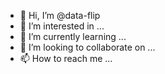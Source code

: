- 👋 Hi, I’m @data-flip
- 👀 I’m interested in ...
- 🌱 I’m currently learning ...
- 💞️ I’m looking to collaborate on ...
- 📫 How to reach me ...

<!---
data-flip/data-flip is a ✨ special ✨ repository because its `README.md` (this file) appears on your GitHub profile.
You can click the Preview link to take a look at your changes.
--->
